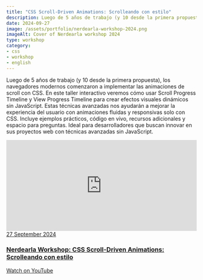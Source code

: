 ```yaml
---
title: "CSS Scroll-Driven Animations: Scrolleando con estilo"
description: Luego de 5 años de trabajo (y 10 desde la primera propuesta), los navegadores modernos comenzaron a implementar las animaciones de scroll con CSS. En este taller interactivo veremos cómo usar Scroll Progress Timeline y View Progress Timeline para crear efectos visuales dinámicos sin JavaScript.
date: 2024-09-27
image: /assets/portfolio/nerdearla-workshop-2024.png
imageAlt: Cover of Nerdearla workshop 2024
type: workshop
category: 
- css
- workshop
- english
---
```


Luego de 5 años de trabajo (y 10 desde la primera propuesta), los navegadores modernos comenzaron a implementar las animaciones de scroll con CSS. En este taller interactivo veremos cómo usar Scroll Progress Timeline y View Progress Timeline para crear efectos visuales dinámicos sin JavaScript. Estas técnicas avanzadas nos ayudarán a mejorar la experiencia del usuario con animaciones fluidas y responsivas solo con CSS. Incluye ejemplos prácticos, código en vivo, recursos adicionales y espacio para preguntas. Ideal para desarrolladores que buscan innovar en sus proyectos web con técnicas avanzadas sin JavaScript.

<a href="https://www.youtube.com/watch?v=eHyDtrtdDHw&ab_channel=Nerdearla">
    <iframe width="100%" height="240" src="https://www.youtube.com/embed/eHyDtrtdDHw?si=Jqk6ZcK-kET-jODu" title="YouTube video player" frameborder="0" allow="accelerometer; autoplay; clipboard-write; encrypted-media; gyroscope; picture-in-picture; web-share" referrerpolicy="strict-origin-when-cross-origin" allowfullscreen></iframe>
    <span class="card-date">27 September 2024</span>
    <h3 class="card-title">Nerdearla Workshop: CSS Scroll-Driven Animations: Scrolleando con estilo</h3>
    <p class="view read">Watch on YouTube</p>
</a>